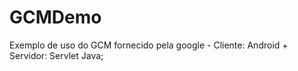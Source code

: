 GCMDemo
=======

Exemplo de uso do GCM fornecido pela google - Cliente: Android + Servidor: Servlet Java;
